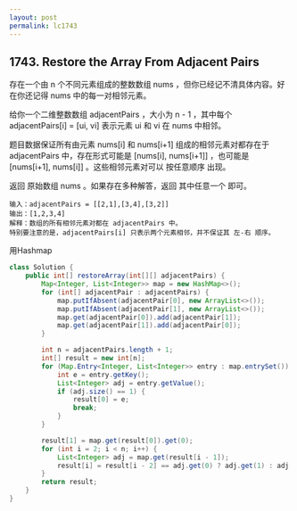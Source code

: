 ```yaml
---
layout: post
permalink: lc1743 
---
```


## 1743. Restore the Array From Adjacent Pairs

存在一个由 n 个不同元素组成的整数数组 nums ，但你已经记不清具体内容。好在你还记得 nums 中的每一对相邻元素。

给你一个二维整数数组 adjacentPairs ，大小为 n - 1 ，其中每个 adjacentPairs[i] = [ui, vi] 表示元素 ui 和 vi 在 nums 中相邻。

题目数据保证所有由元素 nums[i] 和 nums[i+1] 组成的相邻元素对都存在于 adjacentPairs 中，存在形式可能是 [nums[i], nums[i+1]] ，也可能是 [nums[i+1], nums[i]] 。这些相邻元素对可以 按任意顺序 出现。

返回 原始数组 nums 。如果存在多种解答，返回 其中任意一个 即可。

```text
输入：adjacentPairs = [[2,1],[3,4],[3,2]]
输出：[1,2,3,4]
解释：数组的所有相邻元素对都在 adjacentPairs 中。
特别要注意的是，adjacentPairs[i] 只表示两个元素相邻，并不保证其 左-右 顺序。
```

用Hashmap
```java
class Solution {
    public int[] restoreArray(int[][] adjacentPairs) {
        Map<Integer, List<Integer>> map = new HashMap<>();
        for (int[] adjacentPair : adjacentPairs) {
            map.putIfAbsent(adjacentPair[0], new ArrayList<>());
            map.putIfAbsent(adjacentPair[1], new ArrayList<>());
            map.get(adjacentPair[0]).add(adjacentPair[1]);
            map.get(adjacentPair[1]).add(adjacentPair[0]);
        }

        int n = adjacentPairs.length + 1;
        int[] result = new int[n];
        for (Map.Entry<Integer, List<Integer>> entry : map.entrySet()) {
            int e = entry.getKey();
            List<Integer> adj = entry.getValue();
            if (adj.size() == 1) {
                result[0] = e;
                break;
            }
        }

        result[1] = map.get(result[0]).get(0);
        for (int i = 2; i < n; i++) {
            List<Integer> adj = map.get(result[i - 1]);
            result[i] = result[i - 2] == adj.get(0) ? adj.get(1) : adj.get(0);
        }
        return result;
    }
}
```
